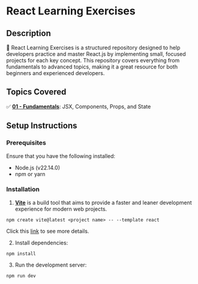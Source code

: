 # React Learning Exercises

## Description

🚀 React Learning Exercises is a structured repository designed to help developers practice and master React.js by implementing small, focused projects for each key concept. This repository covers everything from fundamentals to advanced topics, making it a great resource for both beginners and experienced developers.

## Topics Covered

✅ [**01 - Fundamentals**](https://github.com/eegyolk/react-learning-exercises/tree/main/01-fundamentals): JSX, Components, Props, and State

## Setup Instructions

### Prerequisites

Ensure that you have the following installed:

- Node.js (v22.14.0)
- npm or yarn

### Installation

1. [**Vite**](https://vite.dev/) is a build tool that aims to provide a faster and leaner development experience for modern web projects.

```
npm create vite@latest <project name> -- --template react

```

Click this [link](https://react.dev/learn/build-a-react-app-from-scratch) to see more details.

2. Install dependencies:

```
npm install
```

3. Run the development server:

```
npm run dev
```
